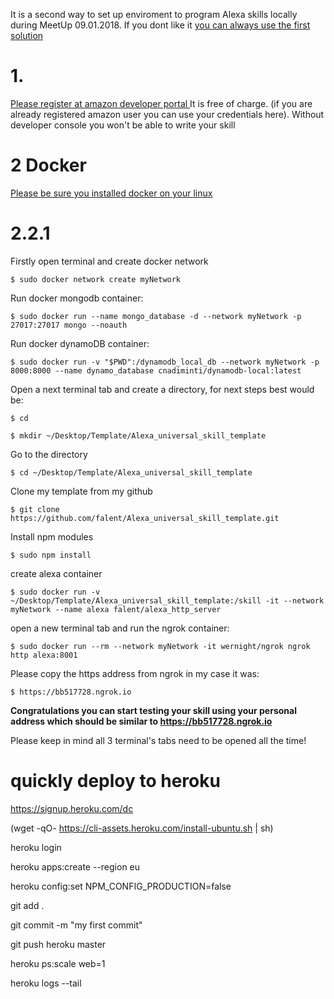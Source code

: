 It is a second way to set up enviroment to program Alexa skills locally during MeetUp 09.01.2018. If you dont like it [you can always use the first solution ](https://github.com/falent/Alexa_universal_skill_template_VM)               

# 1.

[Please register at amazon developer portal ](http://developer.amazon.com/)
It is free of charge. (if you are already registered amazon user you can use your credentials here). Without developer console you won't be able to write your skill 

# 2 Docker

[Please be sure you installed docker on your linux ](https://docs.docker.com/engine/installation/#cloud)

# 2.2.1 
Firstly open terminal and create docker network

`$ sudo docker network create myNetwork`

Run docker mongodb container:

`$ sudo docker run --name mongo_database -d --network myNetwork -p 27017:27017 mongo --noauth `

Run docker dynamoDB container:

`$ sudo docker run -v "$PWD":/dynamodb_local_db --network myNetwork -p 8000:8000 --name dynamo_database cnadiminti/dynamodb-local:latest`

Open a next terminal tab and create a directory, for next steps best would be:

`$ cd`

`$ mkdir ~/Desktop/Template/Alexa_universal_skill_template`

Go to the directory

`$ cd ~/Desktop/Template/Alexa_universal_skill_template`

Clone my template from my github

`$ git clone https://github.com/falent/Alexa_universal_skill_template.git `

Install npm modules

`$ sudo npm install  `
	
create alexa container

`$ sudo docker run -v ~/Desktop/Template/Alexa_universal_skill_template:/skill -it --network myNetwork --name alexa falent/alexa_http_server`

open a new terminal tab and run the ngrok container:

`$ sudo docker run --rm --network myNetwork -it wernight/ngrok ngrok http alexa:8001 `

Please copy the https address from ngrok in my case it was: 

`$ https://bb517728.ngrok.io`


**Congratulations you can start testing your skill using your personal address which should be similar to https://bb517728.ngrok.io**

Please keep in mind all 3 terminal's tabs need to be opened all the time!



# quickly deploy to heroku

https://signup.heroku.com/dc

(wget -qO- https://cli-assets.heroku.com/install-ubuntu.sh | sh)

heroku login

heroku apps:create --region eu

heroku config:set NPM_CONFIG_PRODUCTION=false

git add .

git commit -m "my first commit"

git push heroku master

heroku ps:scale web=1

heroku logs --tail

